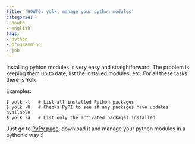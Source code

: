 ```yaml
---
title: 'HOWTO: yolk, manage your python modules'
categories:
- howto
- english
tags:
- python
- programming
- job
---
```

Installing pyhton modules is very easy and straightforward. The problem is
keeping them up to date, list the installed modules, etc. For all these tasks
there is Yolk.

Examples:

```
$ yolk -l   # List all installed Python packages  
$ yolk -U   # Checks PyPI to see if any packages have updates available  
$ yolk -a   # List only the activated packages installed
```

Just go to [PyPy page](http://pypi.python.org/pypi/yolk), download
it and manage your python modules in a pythonic way :)

